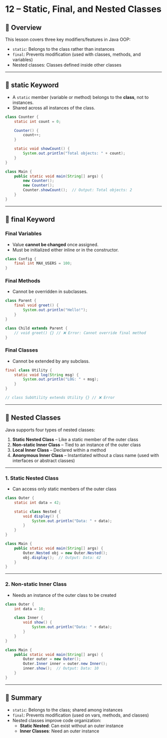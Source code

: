 # 12 – Static, Final, and Nested Classes

## 🧠 Overview

This lesson covers three key modifiers/features in Java OOP:
- `static`: Belongs to the class rather than instances
- `final`: Prevents modification (used with classes, methods, and variables)
- Nested classes: Classes defined inside other classes

---

## 🔹 static Keyword

- A `static` member (variable or method) belongs to the **class**, not to instances.
- Shared across all instances of the class.

```java
class Counter {
    static int count = 0;

    Counter() {
        count++;
    }

    static void showCount() {
        System.out.println("Total objects: " + count);
    }
}

class Main {
    public static void main(String[] args) {
        new Counter();
        new Counter();
        Counter.showCount();  // Output: Total objects: 2
    }
}
```
---

## 🔹 final Keyword

### Final Variables

- Value **cannot be changed** once assigned.
- Must be initialized either inline or in the constructor.

```java code
class Config {
    final int MAX_USERS = 100;
}
```
### Final Methods

- Cannot be overridden in subclasses.

```java
class Parent {
    final void greet() {
        System.out.println("Hello!");
    }
}

class Child extends Parent {
    // void greet() {} // ❌ Error: Cannot override final method
}
```
### Final Classes

- Cannot be extended by any subclass.

```java code
final class Utility {
    static void log(String msg) {
        System.out.println("LOG: " + msg);
    }
}

// class SubUtility extends Utility {} // ❌ Error
```
---

## 🧬 Nested Classes

Java supports four types of nested classes:

1. **Static Nested Class** – Like a static member of the outer class
2. **Non-static Inner Class** – Tied to an instance of the outer class
3. **Local Inner Class** – Declared within a method
4. **Anonymous Inner Class** – Instantiated without a class name (used with interfaces or abstract classes)

---

### 1. Static Nested Class

- Can access only static members of the outer class

```java
class Outer {
    static int data = 42;

    static class Nested {
        void display() {
            System.out.println("Data: " + data);
        }
    }
}

class Main {
    public static void main(String[] args) {
        Outer.Nested obj = new Outer.Nested();
        obj.display();  // Output: Data: 42
    }
}
```
---

### 2. Non-static Inner Class

- Needs an instance of the outer class to be created

```java code
class Outer {
    int data = 10;

    class Inner {
        void show() {
            System.out.println("Data: " + data);
        }
    }
}

class Main {
    public static void main(String[] args) {
        Outer outer = new Outer();
        Outer.Inner inner = outer.new Inner();
        inner.show();  // Output: Data: 10
    }
}
```
---

## 🧠 Summary

- `static`: Belongs to the class; shared among instances
- `final`: Prevents modification (used on vars, methods, and classes)
- Nested classes improve code organization:
    - **Static Nested**: Can exist without an outer instance
    - **Inner Classes**: Need an outer instance
